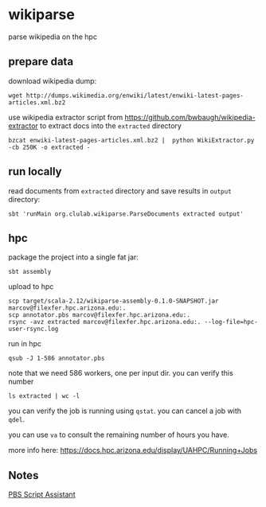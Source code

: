 # wikiparse

parse wikipedia on the hpc

## prepare data

download wikipedia dump:

    wget http://dumps.wikimedia.org/enwiki/latest/enwiki-latest-pages-articles.xml.bz2

use wikipedia extractor script from https://github.com/bwbaugh/wikipedia-extractor
to extract docs into the `extracted` directory

    bzcat enwiki-latest-pages-articles.xml.bz2 |  python WikiExtractor.py -cb 250K -o extracted -

## run locally

read documents from `extracted` directory and save results in `output` directory:

    sbt 'runMain org.clulab.wikiparse.ParseDocuments extracted output'

## hpc

package the project into a single fat jar:

    sbt assembly

upload to hpc

    scp target/scala-2.12/wikiparse-assembly-0.1.0-SNAPSHOT.jar marcov@filexfer.hpc.arizona.edu:.
    scp annotator.pbs marcov@filexfer.hpc.arizona.edu:.
    rsync -avz extracted marcov@filexfer.hpc.arizona.edu:. --log-file=hpc-user-rsync.log

run in hpc

    qsub -J 1-586 annotator.pbs

note that we need 586 workers, one per input dir. you can verify this number

    ls extracted | wc -l

you can verify the job is running using `qstat`.
you can cancel a job with `qdel`.

you can use `va` to consult the remaining number of hours you have.

more info here: https://docs.hpc.arizona.edu/display/UAHPC/Running+Jobs

## Notes

[PBS Script Assistant](https://jobbuilder.hpc.arizona.edu/)
